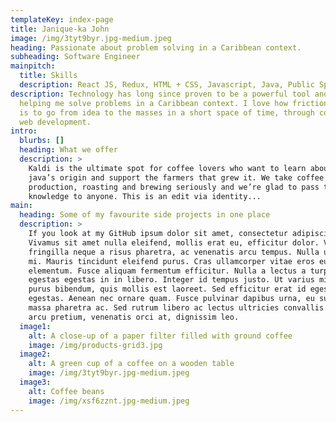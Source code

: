 ```yaml
---
templateKey: index-page
title: Janique-ka John
image: /img/3tyt9byr.jpg-medium.jpeg
heading: Passionate about problem solving in a Caribbean context.
subheading: Software Engineer
mainpitch:
  title: Skills
  description: React JS, Redux, HTML + CSS, Javascript, Java, Public Speaking
description: Technology has long since proven to be a powerful tool and aid in
  helping me solve problems in a Caribbean context. I love how frictionless it
  is to go from idea to the masses in a short space of time, through coding and
  web development.
intro:
  blurbs: []
  heading: What we offer
  description: >
    Kaldi is the ultimate spot for coffee lovers who want to learn about their
    java’s origin and support the farmers that grew it. We take coffee
    production, roasting and brewing seriously and we’re glad to pass that
    knowledge to anyone. This is an edit via identity...
main:
  heading: Some of my favourite side projects in one place
  description: >
    If you look at my GitHub ipsum dolor sit amet, consectetur adipiscing elit.
    Vivamus sit amet nulla eleifend, mollis erat eu, efficitur dolor. Vivamus
    fringilla neque a risus pharetra, ac venenatis arcu tempus. Nulla ut euismod
    mi. Mauris tincidunt eleifend purus. Cras ullamcorper vitae eros eu
    elementum. Fusce aliquam fermentum efficitur. Nulla a lectus a turpis
    egestas egestas in in libero. Integer id tempus justo. Ut varius mi vel
    purus bibendum, quis mollis est laoreet. Sed efficitur erat id egestas
    egestas. Aenean nec ornare quam. Fusce pulvinar dapibus urna, eu suscipit
    massa pharetra ac. Sed rutrum libero ac lectus ultricies convallis. Aenean a
    arcu pretium, venenatis orci at, dignissim leo.
  image1:
    alt: A close-up of a paper filter filled with ground coffee
    image: /img/products-grid3.jpg
  image2:
    alt: A green cup of a coffee on a wooden table
    image: /img/3tyt9byr.jpg-medium.jpeg
  image3:
    alt: Coffee beans
    image: /img/xsf6zznt.jpg-medium.jpeg
---
```

